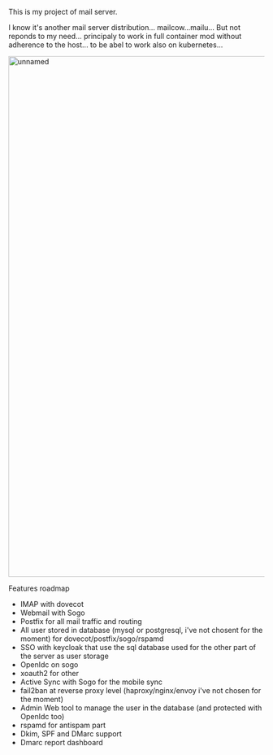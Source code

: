 This is my project of mail server.

I know it's another mail server distribution... mailcow...mailu...
But not reponds to my need... principaly to work in full container mod without adherence to the host... to be abel to work also on kubernetes...

<img width="1024" height="1024" alt="unnamed" src="https://github.com/user-attachments/assets/313753e7-87bd-4370-a66b-402190cb0f08" />

Features roadmap
- IMAP with dovecot
- Webmail with Sogo
- Postfix for all mail traffic and routing
- All user stored in database (mysql or postgresql, i've not chosent for the moment) for dovecot/postfix/sogo/rspamd
- SSO with keycloak that use the sql database used for the other part of the server as user storage
- OpenIdc on sogo
- xoauth2 for other
- Active Sync with Sogo for the mobile sync
- fail2ban at reverse proxy level (haproxy/nginx/envoy i've not chosen for the moment)
- Admin Web tool to manage the user in the database (and protected with OpenIdc too)
- rspamd for antispam part
- Dkim, SPF and DMarc support
- Dmarc report dashboard
